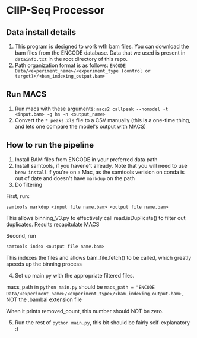 # ClIP-Seq Processor

## Data install details

1. This program is designed to work wth bam files. You can download the bam files from the ENCODE database.
Data that we used is present in ```datainfo.txt``` in the root directory of this repo.
2. Path organization format is as follows:
```ENCODE Data/<experiment_name>/<experiment_type (control or target)>/<bam_indexing_output.bam>```

## Run MACS

1. Run macs with these arguments: ```macs2 callpeak --nomodel -t <input.bam> -g hs -n <output_name>```
2. Convert the ```*_peaks.xls```  file to a CSV manually (this is a one-time thing, and lets one compare the model's output with MACS)

## How to run the pipeline

1. Install BAM files from ENCODE in your preferred data path
2. Install samtools, if you havene't already. Note that you will need to use ```brew install``` if 
you're on a Mac, as the samtools verision on conda is out of date and doesn't have ```markdup``` on the path
3. Do filtering

First, run:
```bash'''
samtools markdup <input file name.bam> <output file name.bam>
```
This allows binning_V3.py to effectively call read.isDuplicate() to filter out duplicates. Results recapitulate MACS


Second, run
```bash'''
samtools index <output file name.bam>
```

This indexes the files and allows bam_file.fetch() to be called, which greatly speeds up the binning process

4. Set up main.py with the appropriate filtered files.

macs_path in ```python main.py``` should be 
```macs_path = "ENCODE Data/<experiment_name>/<experiment_type>/<bam_indexing_output.bam>```, NOT the .bambai extension file

When it prints removed_count, this number should NOT be zero.

5. Run the rest of ```python main.py```, this bit should be fairly self-explanatory :)